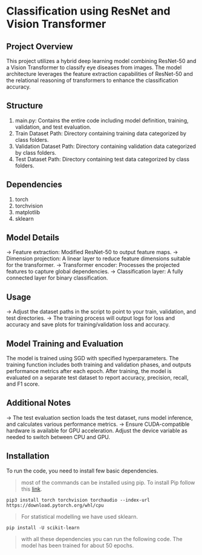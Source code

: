 # Classification using ResNet and Vision Transformer
## Project Overview
This project utilizes a hybrid deep learning model combining ResNet-50 and a Vision Transformer to classify eye diseases from images. The model architecture leverages the feature extraction capabilities of ResNet-50 and the relational reasoning of transformers to enhance the classification accuracy.


## Structure
01. main.py: Contains the entire code including model definition, training, validation, and test evaluation.
02. Train Dataset Path: Directory containing training data categorized by class folders.
03. Validation Dataset Path: Directory containing validation data categorized by class folders.
04. Test Dataset Path: Directory containing test data categorized by class folders.

## Dependencies
01. torch
02. torchvision
03. matplotlib
04. sklearn

## Model Details
→ Feature extraction: Modified ResNet-50 to output feature maps.
→ Dimension projection: A linear layer to reduce feature dimensions suitable for the transformer.
→ Transformer encoder: Processes the projected features to capture global dependencies.
→ Classification layer: A fully connected layer for binary classification.

## Usage
→ Adjust the dataset paths in the script to point to your train, validation, and test directories.
→ The training process will output logs for loss and accuracy and save plots for training/validation loss and accuracy.

## Model Training and Evaluation
The model is trained using SGD with specified hyperparameters. The training function includes both training and validation phases, and outputs performance metrics after each epoch. After training, the model is evaluated on a separate test dataset to report accuracy, precision, recall, and F1 score.

## Additional Notes
→ The test evaluation section loads the test dataset, runs model inference, and calculates various performance metrics.
→ Ensure CUDA-compatible hardware is available for GPU acceleration. Adjust the device variable as needed to switch between CPU and GPU.


## Installation
To run the code, you need to install few basic dependencies.
>most of the commands can be installed using pip.
>To install Pip follow this [link](https://pip.pypa.io/en/stable/installation/).

```
pip3 install torch torchvision torchaudio --index-url https://download.pytorch.org/whl/cpu
```
> For statistical modelling we have used sklearn.
```
pip install -U scikit-learn
```
> with all these dependencies you can run the following code. The model has been trained for about 50 epochs. 
















 


